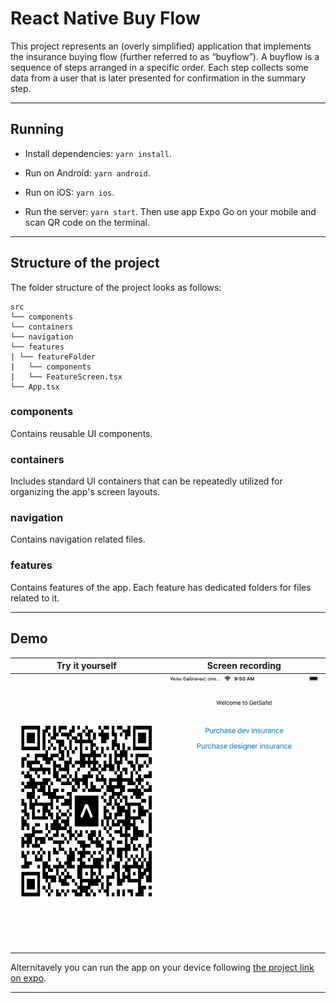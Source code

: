 # React Native Buy Flow

This project represents an (overly simplified) application that implements the insurance
buying flow (further referred to as “buyflow”). A buyflow is a sequence of steps arranged in
a specific order. Each step collects some data from a user that is later presented for
confirmation in the summary step.

---

## Running

- Install dependencies: `yarn install`.

- Run on Android: `yarn android`.

- Run on iOS: `yarn ios`.

- Run the server: `yarn start`. Then use app Expo Go on your mobile and scan QR code on the terminal.

---

## Structure of the project

The folder structure of the project looks as follows:

```
src
└── components
└── containers
└── navigation
└── features
| └── featureFolder
|   └── components
|   └── FeatureScreen.tsx
└── App.tsx
```

### components

Contains reusable UI components.

### containers

Includes standard UI containers that can be repeatedly utilized for organizing the app's screen layouts.

### navigation

Contains navigation related files.

### features

Contains features of the app. Each feature has dedicated folders for files related to it.

---

## Demo

| Try it yourself | Screen recording |
| ------------- | ------------- |
| <img width="300" height="300" src="demo/expoQR.png" /> | ![buy insurance flow](demo/buyFlow.gif) |

Alternitavely you can run the app on your device following [the project link on expo](https://expo.dev/@arkalykakash/react-native-buy-flow?serviceType=classic&distribution=expo-go).

---
